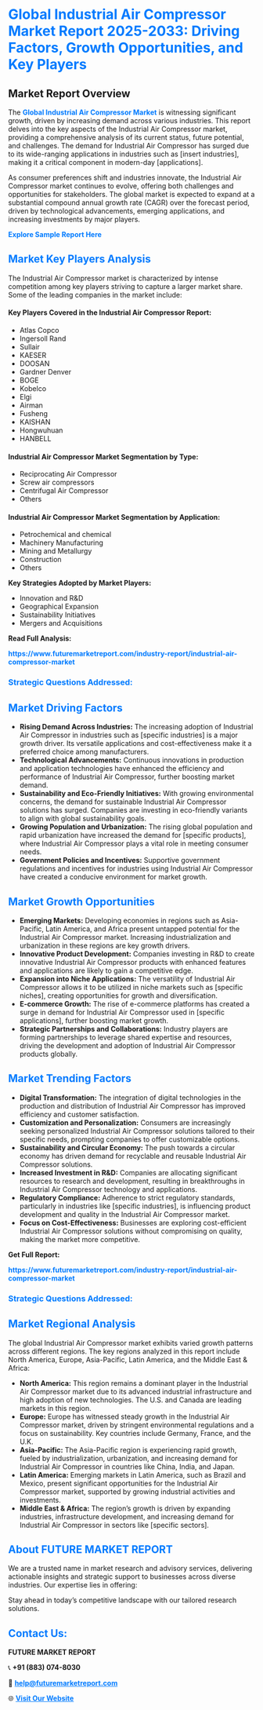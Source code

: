 <h1 style="color: #007BFF;">Global Industrial Air Compressor Market Report 2025-2033: Driving Factors, Growth Opportunities, and Key Players</h1>

<section id="overview">
<h2>Market Report Overview</h2>
<p>The <a href="https://www.futuremarketreport.com/industry-report/industrial-air-compressor-market" style="color: #007BFF; text-decoration: none;"><strong>Global Industrial Air Compressor Market</strong></a> is witnessing significant growth, driven by increasing demand across various industries. This report delves into the key aspects of the Industrial Air Compressor market, providing a comprehensive analysis of its current status, future potential, and challenges. The demand for Industrial Air Compressor has surged due to its wide-ranging applications in industries such as [insert industries], making it a critical component in modern-day [applications].</p>
<p>As consumer preferences shift and industries innovate, the Industrial Air Compressor market continues to evolve, offering both challenges and opportunities for stakeholders. The global market is expected to expand at a substantial compound annual growth rate (CAGR) over the forecast period, driven by technological advancements, emerging applications, and increasing investments by major players.</p>
</section>

<section id="overview">
<p><a href="https://www.futuremarketreport.com/request-sample/reportId=104195" style="color: #007BFF; text-decoration: none;"><strong>Explore Sample Report Here</strong></a></p>
</section>

<section id="key-players">
<h2 style="color: #007BFF;">Market Key Players Analysis</h2>
<p>The Industrial Air Compressor market is characterized by intense competition among key players striving to capture a larger market share. Some of the leading companies in the market include:</p>
<h4>Key Players Covered in the Industrial Air Compressor Report:</h4>
<ul><li>Atlas Copco</li><li>Ingersoll Rand</li><li>Sullair</li><li>KAESER</li><li>DOOSAN</li><li>Gardner Denver</li><li>BOGE</li><li>Kobelco</li><li>Elgi</li><li>Airman</li><li>Fusheng</li><li>KAISHAN</li><li>Hongwuhuan</li><li>HANBELL</li></ul>
<h4>Industrial Air Compressor Market Segmentation by Type:</h4>
<ul><li>Reciprocating Air Compressor</li><li>Screw air compressors</li><li>Centrifugal Air Compressor</li><li>Others</li></ul>

<h4>Industrial Air Compressor Market Segmentation by Application:</h4>
<ul><li>Petrochemical and chemical</li><li>Machinery Manufacturing</li><li>Mining and Metallurgy</li><li>Construction</li><li>Others</li></ul>
<p><strong>Key Strategies Adopted by Market Players:</strong></p>
<ul>
<li>Innovation and R&D</li>
<li>Geographical Expansion</li>
<li>Sustainability Initiatives</li>
<li>Mergers and Acquisitions</li>
</ul>
</section>

<section>
<p><strong>Read Full Analysis: </strong></p><a href="https://www.futuremarketreport.com/industry-report/industrial-air-compressor-market" style="color: #007BFF; text-decoration: none;"><strong>https://www.futuremarketreport.com/industry-report/industrial-air-compressor-market</strong></a>
<h3 style="color: #007BFF;">Strategic Questions Addressed:</h3>
</section>

<section id="driving-factors">
<h2 style="color: #007BFF;">Market Driving Factors</h2>
<ul>
<li><strong>Rising Demand Across Industries:</strong> The increasing adoption of Industrial Air Compressor in industries such as [specific industries] is a major growth driver. Its versatile applications and cost-effectiveness make it a preferred choice among manufacturers.</li>
<li><strong>Technological Advancements:</strong> Continuous innovations in production and application technologies have enhanced the efficiency and performance of Industrial Air Compressor, further boosting market demand.</li>
<li><strong>Sustainability and Eco-Friendly Initiatives:</strong> With growing environmental concerns, the demand for sustainable Industrial Air Compressor solutions has surged. Companies are investing in eco-friendly variants to align with global sustainability goals.</li>
<li><strong>Growing Population and Urbanization:</strong> The rising global population and rapid urbanization have increased the demand for [specific products], where Industrial Air Compressor plays a vital role in meeting consumer needs.</li>
<li><strong>Government Policies and Incentives:</strong> Supportive government regulations and incentives for industries using Industrial Air Compressor have created a conducive environment for market growth.</li>
</ul>
</section>

<section id="growth-opportunities">
<h2 style="color: #007BFF;">Market Growth Opportunities</h2>
<ul>
<li><strong>Emerging Markets:</strong> Developing economies in regions such as Asia-Pacific, Latin America, and Africa present untapped potential for the Industrial Air Compressor market. Increasing industrialization and urbanization in these regions are key growth drivers.</li>
<li><strong>Innovative Product Development:</strong> Companies investing in R&D to create innovative Industrial Air Compressor products with enhanced features and applications are likely to gain a competitive edge.</li>
<li><strong>Expansion into Niche Applications:</strong> The versatility of Industrial Air Compressor allows it to be utilized in niche markets such as [specific niches], creating opportunities for growth and diversification.</li>
<li><strong>E-commerce Growth:</strong> The rise of e-commerce platforms has created a surge in demand for Industrial Air Compressor used in [specific applications], further boosting market growth.</li>
<li><strong>Strategic Partnerships and Collaborations:</strong> Industry players are forming partnerships to leverage shared expertise and resources, driving the development and adoption of Industrial Air Compressor products globally.</li>
</ul>
</section>

<section id="trending-factors">
<h2 style="color: #007BFF;">Market Trending Factors</h2>
<ul>
<li><strong>Digital Transformation:</strong> The integration of digital technologies in the production and distribution of Industrial Air Compressor has improved efficiency and customer satisfaction.</li>
<li><strong>Customization and Personalization:</strong> Consumers are increasingly seeking personalized Industrial Air Compressor solutions tailored to their specific needs, prompting companies to offer customizable options.</li>
<li><strong>Sustainability and Circular Economy:</strong> The push towards a circular economy has driven demand for recyclable and reusable Industrial Air Compressor solutions.</li>
<li><strong>Increased Investment in R&D:</strong> Companies are allocating significant resources to research and development, resulting in breakthroughs in Industrial Air Compressor technology and applications.</li>
<li><strong>Regulatory Compliance:</strong> Adherence to strict regulatory standards, particularly in industries like [specific industries], is influencing product development and quality in the Industrial Air Compressor market.</li>
<li><strong>Focus on Cost-Effectiveness:</strong> Businesses are exploring cost-efficient Industrial Air Compressor solutions without compromising on quality, making the market more competitive.</li>
</ul>
</section>

<section>
<p><strong>Get Full Report: </strong></p><a href="https://www.futuremarketreport.com/industry-report/industrial-air-compressor-market" style="color: #007BFF; text-decoration: none;"><strong>https://www.futuremarketreport.com/industry-report/industrial-air-compressor-market</strong></a>
<h3 style="color: #007BFF;">Strategic Questions Addressed:</h3>
</section>


<section id="regional-analysis">
<h2 style="color: #007BFF;">Market Regional Analysis</h2>
<p>The global Industrial Air Compressor market exhibits varied growth patterns across different regions. The key regions analyzed in this report include North America, Europe, Asia-Pacific, Latin America, and the Middle East & Africa:</p>
<ul>
<li><strong>North America:</strong> This region remains a dominant player in the Industrial Air Compressor market due to its advanced industrial infrastructure and high adoption of new technologies. The U.S. and Canada are leading markets in this region.</li>
<li><strong>Europe:</strong> Europe has witnessed steady growth in the Industrial Air Compressor market, driven by stringent environmental regulations and a focus on sustainability. Key countries include Germany, France, and the U.K.</li>
<li><strong>Asia-Pacific:</strong> The Asia-Pacific region is experiencing rapid growth, fueled by industrialization, urbanization, and increasing demand for Industrial Air Compressor in countries like China, India, and Japan.</li>
<li><strong>Latin America:</strong> Emerging markets in Latin America, such as Brazil and Mexico, present significant opportunities for the Industrial Air Compressor market, supported by growing industrial activities and investments.</li>
<li><strong>Middle East & Africa:</strong> The region’s growth is driven by expanding industries, infrastructure development, and increasing demand for Industrial Air Compressor in sectors like [specific sectors].</li>
</ul>
</section>

<footer>
<h2 style="color: #007BFF;">About FUTURE MARKET REPORT</h2>
<p>We are a trusted name in market research and advisory services, delivering actionable insights and strategic support to businesses across diverse industries. Our expertise lies in offering:</p>

<p>Stay ahead in today’s competitive landscape with our tailored research solutions.</p>

<h2 style="color: #007BFF;">Contact Us:</h2>
<p><strong>FUTURE MARKET REPORT</strong></p>
<p>📞 <strong>+91 (883) 074-8030</strong></p>
<p>📧 <strong><a href="mailto:help@futuremarketreport.com" style="color: #007BFF;">help@futuremarketreport.com</a></strong></p>
<p>🌐 <strong><a href="https://www.futuremarketreport.com/" style="color: #007BFF;">Visit Our Website</a></strong></p>
</footer>